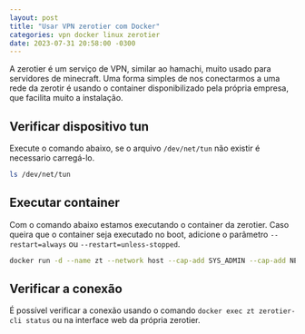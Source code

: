 ```yaml
---
layout: post
title: "Usar VPN zerotier com Docker"
categories: vpn docker linux zerotier
date: 2023-07-31 20:58:00 -0300
---
```


A zerotier é um serviço de VPN, similar ao hamachi, muito usado para servidores de minecraft. Uma forma simples de nos conectarmos a uma rede da zerotir é usando o container disponibilizado pela própria empresa, que facilita muito a instalação.

## Verificar dispositivo tun

Execute o comando abaixo, se o arquivo `/dev/net/tun` não existir é necessario carregá-lo.

```bash
ls /dev/net/tun
```

## Executar container

Com o comando abaixo estamos executando o container da zerotier. Caso queira que o container seja executado no boot, adicione o parâmetro `--restart=always` ou `--restart=unless-stopped`. 

```bash
docker run -d --name zt --network host --cap-add SYS_ADMIN --cap-add NET_ADMIN --device /dev/net/tun zerotier/zerotier:latest <id da rede>
```

## Verificar a conexão

É possível verificar a conexão usando o comando `docker exec zt zerotier-cli status` ou na interface web da própria zerotier.